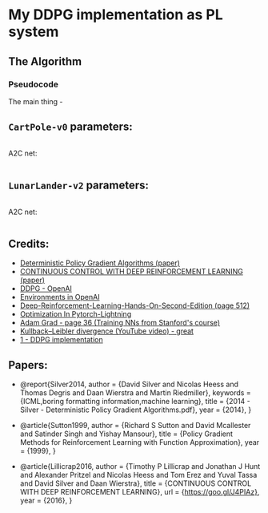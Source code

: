 # My DDPG implementation as PL system

## The Algorithm

### Pseudocode


The main thing -

## `CartPole-v0` parameters:
```

```
A2C net:
```

```

## `LunarLander-v2` parameters:
```

```
A2C net:
```

```

## Credits:

- [Deterministic Policy Gradient Algorithms (paper)](http://proceedings.mlr.press/v32/silver14.pdf)
- [CONTINUOUS CONTROL WITH DEEP REINFORCEMENT LEARNING (paper)](https://arxiv.org/pdf/1509.02971.pdf)
- [DDPG - OpenAI](https://spinningup.openai.com/en/latest/algorithms/ddpg.html)
- [Environments in OpenAI](https://gym.openai.com/envs/#box2d)
- [Deep-Reinforcement-Learning-Hands-On-Second-Edition (page 512)](https://github.com/PacktPublishing/Deep-Reinforcement-Learning-Hands-On-Second-Edition/tree/master/Chapter17)
- [Optimization In Pytorch-Lightning](https://pytorch-lightning.readthedocs.io/en/latest/common/optimizers.html#automatic-optimization)
- [Adam Grad - page 36 (Training NNs from Stanford's course)](http://cs231n.stanford.edu/slides/2017/cs231n_2017_lecture7.pdf)
- [Kullback–Leibler divergence (YouTube video) - great](https://www.youtube.com/watch?v=ErfnhcEV1O8&ab_channel=Aur%C3%A9lienG%C3%A9ron)
- [1 - DDPG implementation](https://towardsdatascience.com/deep-deterministic-policy-gradients-explained-2d94655a9b7b)

## Papers:

- @report{Silver2014,
   author = {David Silver and Nicolas Heess and Thomas Degris and Daan Wierstra and Martin Riedmiller},
   keywords = {ICML,boring formatting information,machine learning},
   title = {2014 - Silver - Deterministic Policy Gradient Algorithms.pdf},
   year = {2014},
}

- @article{Sutton1999,
   author = {Richard S Sutton and David Mcallester and Satinder Singh and Yishay Mansour},
   title = {Policy Gradient Methods for Reinforcement Learning with Function Approximation},
   year = {1999},
}

- @article{Lillicrap2016,
   author = {Timothy P Lillicrap and Jonathan J Hunt and Alexander Pritzel and Nicolas Heess and Tom Erez and Yuval Tassa and David Silver and Daan Wierstra},
   title = {CONTINUOUS CONTROL WITH DEEP REINFORCEMENT LEARNING},
   url = {https://goo.gl/J4PIAz},
   year = {2016},
}









